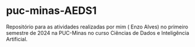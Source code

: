 # puc-minas-AEDS1
Repositório para as atividades realizadas por mim ( Enzo Alves) no primeiro semestre de 2024 na PUC-Minas no curso Ciências de Dados e Inteligência Artificial.

